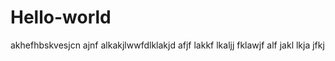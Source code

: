 # Hello-world

akhefhbskvesjcn  ajnf alkakjlwwfdlklakjd afjf lakkf lkaljj fklawjf alf jakl lkja jfkj 
